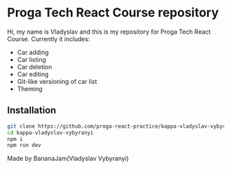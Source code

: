 # Proga Tech React Course repository

Hi, my name is Vladyslav and this is my repository for Proga Tech React Course.
Currently it includes:

* Car adding
* Car listing
* Car deletion
* Car editing
* Git-like versioning of car list
* Theming

## Installation

```bash
git clone https://github.com/proga-react-practice/kappa-vladyslav-vybyranyi.git
cd kappa-vladyslav-vybyranyi
npm i
npm run dev
```

Made by BananaJam(Vladyslav Vybyranyi)